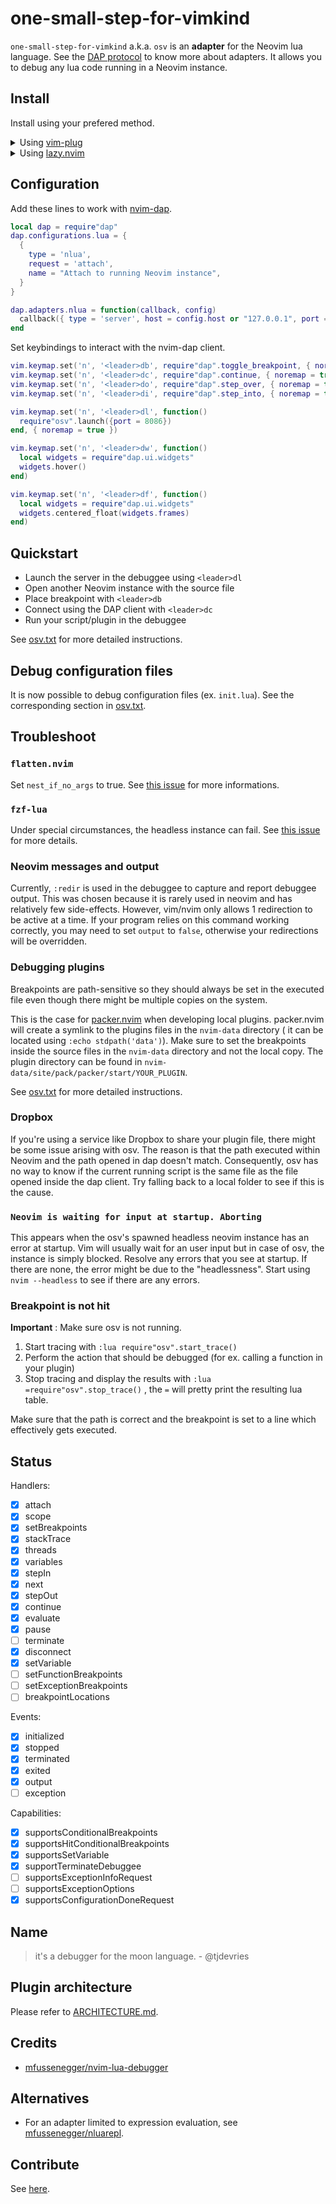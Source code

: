 # one-small-step-for-vimkind


`one-small-step-for-vimkind` a.k.a. `osv` is an **adapter** for the Neovim lua language. See the [DAP protocol](https://microsoft.github.io/debug-adapter-protocol/overview) to know more about adapters. It allows you to debug any lua code running in a Neovim instance.

## Install

Install using your prefered method.

<details>
  <summary>Using <a href="https://github.com/junegunn/vim-plug">vim-plug</a></summary>

  ```vim
  Plug 'jbyuki/one-small-step-for-vimkind'

  " You will also need a comptabile DAP client
  Plug 'mfussenegger/nvim-dap'
  ```
</details>

<details>
  <summary>Using <a href="https://github.com/folke/lazy.nvim">lazy.nvim</a></summary>

  ```lua
  {
    "mfussenegger/nvim-dap",
    dependencies = {
      "jbyuki/one-small-step-for-vimkind",
    },
    lazy = false,
    config = function()
      -- Put the suggested configuration here
    end,
  }
  ```
</details>

## Configuration

Add these lines to work with [nvim-dap](https://github.com/mfussenegger/nvim-dap).

```lua
local dap = require"dap"
dap.configurations.lua = { 
  { 
    type = 'nlua', 
    request = 'attach',
    name = "Attach to running Neovim instance",
  }
}

dap.adapters.nlua = function(callback, config)
  callback({ type = 'server', host = config.host or "127.0.0.1", port = config.port or 8086 })
end
```

Set keybindings to interact with the nvim-dap client.

```lua
vim.keymap.set('n', '<leader>db', require"dap".toggle_breakpoint, { noremap = true })
vim.keymap.set('n', '<leader>dc', require"dap".continue, { noremap = true })
vim.keymap.set('n', '<leader>do', require"dap".step_over, { noremap = true })
vim.keymap.set('n', '<leader>di', require"dap".step_into, { noremap = true })

vim.keymap.set('n', '<leader>dl', function() 
  require"osv".launch({port = 8086}) 
end, { noremap = true })

vim.keymap.set('n', '<leader>dw', function()
  local widgets = require"dap.ui.widgets"
  widgets.hover()
end)

vim.keymap.set('n', '<leader>df', function()
  local widgets = require"dap.ui.widgets"
  widgets.centered_float(widgets.frames)
end)
```

## Quickstart

* Launch the server in the debuggee using `<leader>dl`
* Open another Neovim instance with the source file
* Place breakpoint with `<leader>db`
* Connect using the DAP client with `<leader>dc`
* Run your script/plugin in the debuggee

See [osv.txt](https://github.com/jbyuki/lua-debug.nvim/blob/main/doc/osv.txt) for more detailed instructions.

## Debug configuration files

It is now possible to debug configuration files (ex. `init.lua`).
See the corresponding section in [osv.txt](https://github.com/jbyuki/lua-debug.nvim/blob/main/doc/osv.txt#L198).

## Troubleshoot

### `flatten.nvim`

Set `nest_if_no_args` to true. See [this issue](https://github.com/willothy/flatten.nvim/issues/41) for more informations.

### `fzf-lua`

Under special circumstances, the headless instance can fail. See [this issue](https://github.com/jbyuki/one-small-step-for-vimkind/issues/45#issuecomment-2125749906) for more details.

### Neovim messages and output

Currently, `:redir` is used in the debuggee to capture and report debuggee output. This was chosen because it is rarely used in neovim and has relatively few side-effects. However, vim/nvim only allows 1 redirection to be active at a time. If your program relies on this command working correctly, you may need to set `output` to `false`, otherwise your redirections will be overridden.

### Debugging plugins

Breakpoints are path-sensitive so they should always be set in the executed file
even though there might be multiple copies on the system.

This is the case for [packer.nvim](https://github.com/wbthomason/packer.nvim) when developing
local plugins. packer.nvim will create a symlink to the plugins files in the `nvim-data` directory (
it can be located using `:echo stdpath('data')`). Make sure to set the breakpoints inside 
the source files in the `nvim-data` directory and not the local copy. The plugin directory
can be found in `nvim-data/site/pack/packer/start/YOUR_PLUGIN`.

See [osv.txt](https://github.com/jbyuki/lua-debug.nvim/blob/main/doc/osv.txt) for more detailed instructions.

### Dropbox

If you're using a service like Dropbox to share your plugin file, there might be some issue arising with osv. The reason is that the path executed within Neovim and the path opened in dap doesn't match. Consequently, osv has no way to know if the current running script is the same file as the file opened inside the dap client. Try falling back to a local folder to see if this is the cause.

### `Neovim is waiting for input at startup. Aborting`

This appears when the osv's spawned headless neovim instance has an error at startup. Vim will usually wait for an user input but in case of osv, the instance is simply blocked. Resolve any errors that you see at startup. If there are none, the error might be due to the "headlessness". Start using `nvim --headless` to see if there are any errors.

### Breakpoint is not hit

**Important** : Make sure osv is not running.

1. Start tracing with `:lua require"osv".start_trace()`
2. Perform the action that should be debugged (for ex. calling a function in your plugin)
3. Stop tracing and display the results with `:lua =require"osv".stop_trace()` , the `=` will pretty print the resulting lua table.

Make sure that the path is correct and the breakpoint is set to a line which effectively gets executed.

## Status

Handlers:

* [x] attach
* [x] scope
* [x] setBreakpoints
* [x] stackTrace
* [x] threads
* [x] variables
* [x] stepIn
* [x] next
* [x] stepOut
* [x] continue
* [x] evaluate
* [x] pause
* [ ] terminate
* [x] disconnect
* [x] setVariable
* [ ] setFunctionBreakpoints
* [ ] setExceptionBreakpoints
* [ ] breakpointLocations

Events:

* [x] initialized
* [x] stopped
* [x] terminated
* [x] exited
* [x] output
* [ ] exception

Capabilities:

* [x] supportsConditionalBreakpoints
* [x] supportsHitConditionalBreakpoints
* [x] supportsSetVariable
* [x] supportTerminateDebuggee
* [ ] supportsExceptionInfoRequest 
* [ ] supportsExceptionOptions
* [x] supportsConfigurationDoneRequest

## Name

> it's a debugger for the moon language. - @tjdevries

## Plugin architecture

Please refer to [ARCHITECTURE.md](ARCHITECTURE.md).

## Credits

* [mfussenegger/nvim-lua-debugger](https://github.com/mfussenegger/nvim-lua-debugger)

## Alternatives

* For an adapter limited to expression evaluation, see [mfussenegger/nluarepl](https://github.com/mfussenegger/nluarepl).
 
## Contribute

See [here](https://github.com/jbyuki/ntangle.nvim/wiki/How-to-use-ntangle.nvim).
